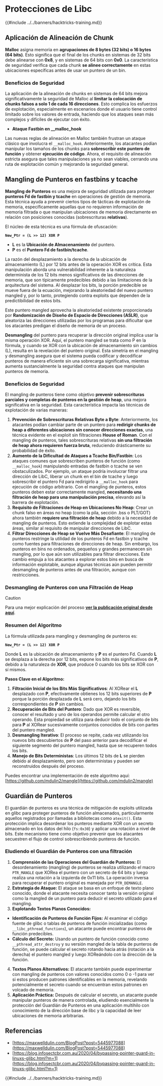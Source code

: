 # Protecciones de Libc

{{#include ../../banners/hacktricks-training.md}}

## Aplicación de Alineación de Chunk

**Malloc** asigna memoria en **agrupaciones de 8 bytes (32 bits) o 16 bytes (64 bits)**. Esto significa que el final de los chunks en sistemas de 32 bits debe alinearse con **0x8**, y en sistemas de 64 bits con **0x0**. La característica de seguridad verifica que cada chunk **se alinee correctamente** en estas ubicaciones específicas antes de usar un puntero de un bin.

### Beneficios de Seguridad

La aplicación de la alineación de chunks en sistemas de 64 bits mejora significativamente la seguridad de Malloc al **limitar la colocación de chunks falsos a solo 1 de cada 16 direcciones**. Esto complica los esfuerzos de explotación, especialmente en escenarios donde el usuario tiene control limitado sobre los valores de entrada, haciendo que los ataques sean más complejos y difíciles de ejecutar con éxito.

- **Ataque Fastbin en \_\_malloc_hook**

Las nuevas reglas de alineación en Malloc también frustran un ataque clásico que involucra el `__malloc_hook`. Anteriormente, los atacantes podían manipular los tamaños de los chunks para **sobrescribir este puntero de función** y obtener **ejecución de código**. Ahora, el requisito de alineación estricta asegura que tales manipulaciones ya no sean viables, cerrando una ruta de explotación común y mejorando la seguridad general.

## Mangling de Punteros en fastbins y tcache

**Mangling de Punteros** es una mejora de seguridad utilizada para proteger **punteros Fd de fastbin y tcache** en operaciones de gestión de memoria. Esta técnica ayuda a prevenir ciertos tipos de tácticas de explotación de memoria, específicamente aquellas que no requieren información de memoria filtrada o que manipulan ubicaciones de memoria directamente en relación con posiciones conocidas (sobrescrituras **relativas**).

El núcleo de esta técnica es una fórmula de ofuscación:

**`New_Ptr = (L >> 12) XOR P`**

- **L** es la **Ubicación de Almacenamiento** del puntero.
- **P** es el **Puntero Fd de fastbin/tcache**.

La razón del desplazamiento a la derecha de la ubicación de almacenamiento (L) por 12 bits antes de la operación XOR es crítica. Esta manipulación aborda una vulnerabilidad inherente a la naturaleza determinista de los 12 bits menos significativos de las direcciones de memoria, que son típicamente predecibles debido a las limitaciones de la arquitectura del sistema. Al desplazar los bits, la porción predecible se mueve fuera de la ecuación, mejorando la aleatoriedad del nuevo puntero mangled y, por lo tanto, protegiendo contra exploits que dependen de la predictibilidad de estos bits.

Este puntero mangled aprovecha la aleatoriedad existente proporcionada por **Randomización de Diseño de Espacio de Direcciones (ASLR)**, que aleatoriza las direcciones utilizadas por los programas para dificultar que los atacantes predigan el diseño de memoria de un proceso.

**Desmangling** del puntero para recuperar la dirección original implica usar la misma operación XOR. Aquí, el puntero mangled se trata como P en la fórmula, y cuando se XOR con la ubicación de almacenamiento sin cambios (L), resulta en la revelación del puntero original. Esta simetría en el mangling y desmangling asegura que el sistema pueda codificar y decodificar punteros de manera eficiente sin una sobrecarga significativa, mientras aumenta sustancialmente la seguridad contra ataques que manipulan punteros de memoria.

### Beneficios de Seguridad

El mangling de punteros tiene como objetivo **prevenir sobrescrituras parciales y completas de punteros en la gestión de heap**, una mejora significativa en la seguridad. Esta característica impacta las técnicas de explotación de varias maneras:

1. **Prevención de Sobrescrituras Relativas Byte a Byte**: Anteriormente, los atacantes podían cambiar parte de un puntero para **redirigir chunks de heap a diferentes ubicaciones sin conocer direcciones exactas**, una técnica evidente en el exploit sin filtraciones **House of Roman**. Con el mangling de punteros, tales sobrescrituras relativas **sin una filtración de heap ahora requieren fuerza bruta**, reduciendo drásticamente su probabilidad de éxito.
2. **Aumento de la Dificultad de Ataques a Tcache Bin/Fastbin**: Los ataques comunes que sobrescriben punteros de función (como `__malloc_hook`) manipulando entradas de fastbin o tcache se ven obstaculizados. Por ejemplo, un ataque podría involucrar filtrar una dirección de LibC, liberar un chunk en el bin de tcache y luego sobrescribir el puntero Fd para redirigirlo a `__malloc_hook` para ejecución de código arbitrario. Con el mangling de punteros, estos punteros deben estar correctamente mangled, **necesitando una filtración de heap para una manipulación precisa**, elevando así la barrera de explotación.
3. **Requisito de Filtraciones de Heap en Ubicaciones No Heap**: Crear un chunk falso en áreas no heap (como la pila, sección .bss o PLT/GOT) ahora también **requiere una filtración de heap** debido a la necesidad de mangling de punteros. Esto extiende la complejidad de explotar estas áreas, similar al requisito de manipular direcciones de LibC.
4. **Filtrar Direcciones de Heap se Vuelve Más Desafiante**: El mangling de punteros restringe la utilidad de los punteros Fd en fastbin y tcache como fuentes para filtraciones de direcciones de heap. Sin embargo, los punteros en bins no ordenados, pequeños y grandes permanecen sin mangling, por lo que aún son utilizables para filtrar direcciones. Este cambio empuja a los atacantes a explorar estos bins en busca de información explotable, aunque algunas técnicas aún pueden permitir desmangling de punteros antes de una filtración, aunque con restricciones.

### **Desmangling de Punteros con una Filtración de Heap**

> [!CAUTION]
> Para una mejor explicación del proceso [**ver la publicación original desde aquí**](https://maxwelldulin.com/BlogPost?post=5445977088).

### Resumen del Algoritmo

La fórmula utilizada para mangling y desmangling de punteros es:

**`New_Ptr = (L >> 12) XOR P`**

Donde **L** es la ubicación de almacenamiento y **P** es el puntero Fd. Cuando **L** se desplaza a la derecha por 12 bits, expone los bits más significativos de **P**, debido a la naturaleza de **XOR**, que produce 0 cuando los bits se XOR con sí mismos.

**Pasos Clave en el Algoritmo:**

1. **Filtración Inicial de los Bits Más Significativos**: Al XORear el **L** desplazado con **P**, efectivamente obtienes los 12 bits superiores de **P** porque la porción desplazada de **L** será cero, dejando los bits correspondientes de **P** sin cambios.
2. **Recuperación de Bits del Puntero**: Dado que XOR es reversible, conocer el resultado y uno de los operandos permite calcular el otro operando. Esta propiedad se utiliza para deducir todo el conjunto de bits para **P** al XORear sucesivamente conjuntos conocidos de bits con partes del puntero mangled.
3. **Desmangling Iterativo**: El proceso se repite, cada vez utilizando los nuevos bits descubiertos de **P** del paso anterior para decodificar el siguiente segmento del puntero mangled, hasta que se recuperen todos los bits.
4. **Manejo de Bits Deterministas**: Los últimos 12 bits de **L** se pierden debido al desplazamiento, pero son deterministas y pueden ser reconstruidos después del proceso.

Puedes encontrar una implementación de este algoritmo aquí: [https://github.com/mdulin2/mangle](https://github.com/mdulin2/mangle)

## Guardián de Punteros

El guardián de punteros es una técnica de mitigación de exploits utilizada en glibc para proteger punteros de función almacenados, particularmente aquellos registrados por llamadas a bibliotecas como `atexit()`. Esta protección implica desordenar los punteros mediante XOR con un secreto almacenado en los datos del hilo (`fs:0x30`) y aplicar una rotación a nivel de bits. Este mecanismo tiene como objetivo prevenir que los atacantes secuestren el flujo de control sobrescribiendo punteros de función.

### **Eludiendo el Guardián de Punteros con una filtración**

1. **Comprensión de las Operaciones del Guardián de Punteros:** El desordenamiento (mangling) de punteros se realiza utilizando el macro `PTR_MANGLE` que XORea el puntero con un secreto de 64 bits y luego realiza una rotación a la izquierda de 0x11 bits. La operación inversa para recuperar el puntero original es manejada por `PTR_DEMANGLE`.
2. **Estrategia de Ataque:** El ataque se basa en un enfoque de texto plano conocido, donde el atacante necesita conocer tanto la versión original como la mangled de un puntero para deducir el secreto utilizado para el mangling.
3. **Explotando Textos Planos Conocidos:**
- **Identificación de Punteros de Función Fijos:** Al examinar el código fuente de glibc o tablas de punteros de función inicializadas (como `__libc_pthread_functions`), un atacante puede encontrar punteros de función predecibles.
- **Cálculo del Secreto:** Usando un puntero de función conocido como `__pthread_attr_destroy` y su versión mangled de la tabla de punteros de función, se puede calcular el secreto rotando hacia atrás (rotación a la derecha) el puntero mangled y luego XOReándolo con la dirección de la función.
4. **Textos Planos Alternativos:** El atacante también puede experimentar con mangling de punteros con valores conocidos como 0 o -1 para ver si estos producen patrones identificables en la memoria, revelando potencialmente el secreto cuando se encuentran estos patrones en volcado de memoria.
5. **Aplicación Práctica:** Después de calcular el secreto, un atacante puede manipular punteros de manera controlada, eludiendo esencialmente la protección del Guardián de Punteros en una aplicación multihilo con conocimiento de la dirección base de libc y la capacidad de leer ubicaciones de memoria arbitrarias.

## Referencias

- [https://maxwelldulin.com/BlogPost?post=5445977088](https://maxwelldulin.com/BlogPost?post=5445977088)
- [https://blog.infosectcbr.com.au/2020/04/bypassing-pointer-guard-in-linuxs-glibc.html?m=1](https://blog.infosectcbr.com.au/2020/04/bypassing-pointer-guard-in-linuxs-glibc.html?m=1)

{{#include ../../banners/hacktricks-training.md}}
